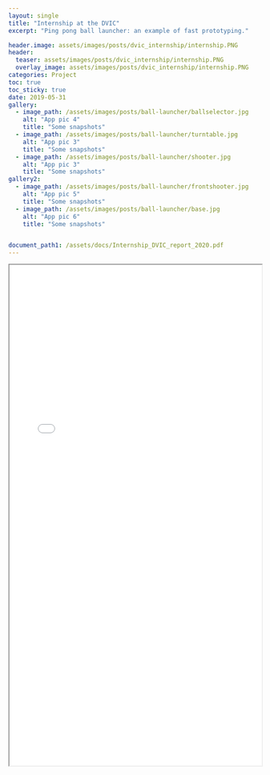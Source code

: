 ```yaml
---
layout: single
title: "Internship at the DVIC"
excerpt: "Ping pong ball launcher: an example of fast prototyping."

header.image: assets/images/posts/dvic_internship/internship.PNG
header:
  teaser: assets/images/posts/dvic_internship/internship.PNG
  overlay_image: assets/images/posts/dvic_internship/internship.PNG
categories: Project
toc: true
toc_sticky: true
date: 2019-05-31
gallery:
  - image_path: /assets/images/posts/ball-launcher/ballselector.jpg
    alt: "App pic 4"
    title: "Some snapshots"
  - image_path: /assets/images/posts/ball-launcher/turntable.jpg
    alt: "App pic 3"
    title: "Some snapshots"
  - image_path: /assets/images/posts/ball-launcher/shooter.jpg
    alt: "App pic 3"
    title: "Some snapshots"
gallery2:
  - image_path: /assets/images/posts/ball-launcher/frontshooter.jpg
    alt: "App pic 5"
    title: "Some snapshots"
  - image_path: /assets/images/posts/ball-launcher/base.jpg
    alt: "App pic 6"
    title: "Some snapshots"


document_path1: /assets/docs/Internship_DVIC_report_2020.pdf
---
```


<iframe src="{{ page.document_path1 }}" width="100%" height="1000px"></iframe>
